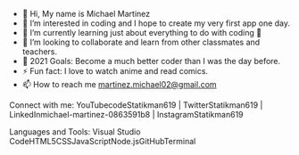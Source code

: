 - 👋 Hi, My name is Michael Martinez
- 👀 I’m interested in coding and I hope to create my very first app one day.
- 🌱 I’m currently learning just about everything to do with coding 🤣
- 👯 I’m looking to collaborate and learn from other classmates and teachers.
- 🥅 2021 Goals: Become a much better coder than I was the day before.
- ⚡ Fun fact: I love to watch anime and read comics.
- 📫 How to reach me martinez.michael02@gmail.com

Connect with me:
YouTubecodeStatikman619 | TwitterStatikman619 | LinkedInmichael-martinez-0863591b8 | InstagramStatikman619

Languages and Tools:
Visual Studio CodeHTML5CSSJavaScriptNode.jsGitHubTerminal
